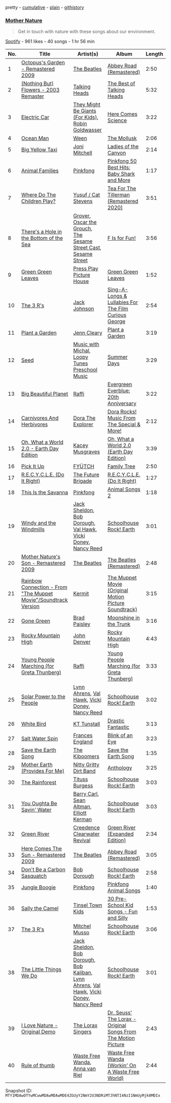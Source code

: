 pretty - [cumulative](/playlists/cumulative/37i9dQZF1DX4If4OqUyC8k.md) - [plain](/playlists/plain/37i9dQZF1DX4If4OqUyC8k) - [githistory](https://github.githistory.xyz/mackorone/spotify-playlist-archive/blob/main/playlists/plain/37i9dQZF1DX4If4OqUyC8k)

### [Mother Nature](https://open.spotify.com/playlist/37i9dQZF1DX4If4OqUyC8k)

> Get in touch with nature with these songs about our environment.

[Spotify](https://open.spotify.com/user/spotify) - 961 likes - 40 songs - 1 hr 56 min

| No. | Title | Artist(s) | Album | Length |
|---|---|---|---|---|
| 1 | [Octopus's Garden \- Remastered 2009](https://open.spotify.com/track/0suLngfo7rJoetk7Ub6N8l) | [The Beatles](https://open.spotify.com/artist/3WrFJ7ztbogyGnTHbHJFl2) | [Abbey Road \(Remastered\)](https://open.spotify.com/album/0ETFjACtuP2ADo6LFhL6HN) | 2:50 |
| 2 | [\(Nothing But\) Flowers \- 2003 Remaster](https://open.spotify.com/track/3NNatBZ65onPjc4eeWhwNm) | [Talking Heads](https://open.spotify.com/artist/2x9SpqnPi8rlE9pjHBwmSC) | [The Best of Talking Heads](https://open.spotify.com/album/1UIoS9WbxcNNmvUGkWlfzU) | 5:32 |
| 3 | [Electric Car](https://open.spotify.com/track/0wGtYIrTodIcfv9P9ALsx3) | [They Might Be Giants \(For Kids\)](https://open.spotify.com/artist/18ZrIxk5cW5C0MEeTeQx7O), [Robin Goldwasser](https://open.spotify.com/artist/3hMMtIOxxEPNUUWVRbGEGG) | [Here Comes Science](https://open.spotify.com/album/0DiKDeuH9pBNY9mfiNSpAd) | 3:22 |
| 4 | [Ocean Man](https://open.spotify.com/track/6M14BiCN00nOsba4JaYsHW) | [Ween](https://open.spotify.com/artist/3u1ulLq00Y3bfmq9FfjsPu) | [The Mollusk](https://open.spotify.com/album/1yfJqxKKXG320vhqLfUEeC) | 2:06 |
| 5 | [Big Yellow Taxi](https://open.spotify.com/track/6UkMcAA19lTdjs22jtB7o2) | [Joni Mitchell](https://open.spotify.com/artist/5hW4L92KnC6dX9t7tYM4Ve) | [Ladies of the Canyon](https://open.spotify.com/album/7JOdtLDLyXJIppDRB7kxr9) | 2:14 |
| 6 | [Animal Families](https://open.spotify.com/track/5JLOoJsu28Z9HT3vh2u4ec) | [Pinkfong](https://open.spotify.com/artist/7cTXfwpe9peK0UE1bZyIWZ) | [Pinkfong 50 Best Hits: Baby Shark and More](https://open.spotify.com/album/2GkjtrCWy2aAY9R0XG7Haq) | 1:17 |
| 7 | [Where Do The Children Play?](https://open.spotify.com/track/7kTmndsuOxGut8Oy85Mn62) | [Yusuf / Cat Stevens](https://open.spotify.com/artist/08F3Y3SctIlsOEmKd6dnH8) | [Tea For The Tillerman \(Remastered 2020\)](https://open.spotify.com/album/44VxbAytHpVi3Rq8hRhild) | 3:51 |
| 8 | [There's a Hole in the Bottom of the Sea](https://open.spotify.com/track/3o0pKNC0dg21BYcPHUUFgb) | [Grover](https://open.spotify.com/artist/0BQ8l7C4ooQ9YqqnXsi4Vn), [Oscar the Grouch](https://open.spotify.com/artist/2dX0vdWogRhm7Jz8DuB9t9), [The Sesame Street Cast](https://open.spotify.com/artist/5x7XfWbvbfarIFWWzMa4rM), [Sesame Street](https://open.spotify.com/artist/50bY8HGxT0SuDgJX3AilTT) | [F Is for Fun!](https://open.spotify.com/album/4eidzkVj7dlmhgam1t6Nq3) | 3:56 |
| 9 | [Green Green Leaves](https://open.spotify.com/track/2WeO5sKxyDtjkLIZzp2Mjy) | [Press Play Picture House](https://open.spotify.com/artist/3kkuBZw9vZG5rsZkEvyGhS) | [Green Green Leaves](https://open.spotify.com/album/65sdwlaWZwkl5t5N2Af8QQ) | 1:52 |
| 10 | [The 3 R's](https://open.spotify.com/track/6MvbWjCoGy0IBHi5xqWPJB) | [Jack Johnson](https://open.spotify.com/artist/3GBPw9NK25X1Wt2OUvOwY3) | [Sing\-A\-Longs & Lullabies For The Film Curious George](https://open.spotify.com/album/0kYv61g7n6ZPe2TVaIBeeJ) | 2:54 |
| 11 | [Plant a Garden](https://open.spotify.com/track/6HfXSByXlK7TGTwOOi4b2l) | [Jenn Cleary](https://open.spotify.com/artist/3Q3maBFeVNeYstxZOjHptS) | [Plant a Garden](https://open.spotify.com/album/44A7cNMZjaX5kPJ27xtM1y) | 3:19 |
| 12 | [Seed](https://open.spotify.com/track/2Zj78rZBB3AiGP3bSQx0ks) | [Music with Michal](https://open.spotify.com/artist/0yWkbyIrjncjW6FdtfgRSc), [Loopy Tunes Preschool Music](https://open.spotify.com/artist/0nyv9lZZ2dBi8WzcRfyH6y) | [Summer Days](https://open.spotify.com/album/5pVy5wPtKm0ZrRNEvLbn4u) | 3:29 |
| 13 | [Big Beautiful Planet](https://open.spotify.com/track/6a1yed5oiA1bsQ2HHT79pB) | [Raffi](https://open.spotify.com/artist/7oWSqrgMuIEyH9qp5nu2e5) | [Evergreen Everblue: 20th Anniversary](https://open.spotify.com/album/2317AwaLLcYHPB2Cd69okk) | 3:22 |
| 14 | [Carnivores And Herbivores](https://open.spotify.com/track/5vQc0vGyK5Yr5OA5fksxD8) | [Dora The Explorer](https://open.spotify.com/artist/4zMssRZ6iG7sJm54RwFozt) | [Dora Rocks! Music From The Special & More!](https://open.spotify.com/album/5LQ9gKK7KfAZlvTZN5eFYE) | 2:12 |
| 15 | [Oh, What a World 2.0 \- Earth Day Edition](https://open.spotify.com/track/2vTnFQO21943vBiaLhv4X5) | [Kacey Musgraves](https://open.spotify.com/artist/70kkdajctXSbqSMJbQO424) | [Oh, What a World 2.0 \(Earth Day Edition\)](https://open.spotify.com/album/7HH4W9FudfYQlGllznVsdq) | 3:39 |
| 16 | [Pick It Up](https://open.spotify.com/track/6lY2AdInMhdWlio2rS8yph) | [FYÜTCH](https://open.spotify.com/artist/27qtcEfJBoUq7N2qdHPfvw) | [Family Tree](https://open.spotify.com/album/2ipWREGW50eHJTjXVVWiCj) | 2:50 |
| 17 | [R.E.C.Y.C.L.E\. \(Do It Right\)](https://open.spotify.com/track/0O3qbIK90CIBAV3Vsme58y) | [The Future Brigade](https://open.spotify.com/artist/49iKOaoc47iFNhWp6i5l4A) | [R.E.C.Y.C.L.E\. \(Do It Right\)](https://open.spotify.com/album/6GUN6oAsdU3dDZnCEKziK4) | 1:27 |
| 18 | [This Is the Savanna](https://open.spotify.com/track/6N1sYOiZBbRVpSWOd3bbLp) | [Pinkfong](https://open.spotify.com/artist/7cTXfwpe9peK0UE1bZyIWZ) | [Animal Songs 2](https://open.spotify.com/album/5L9VHpr6V2kXzN3mI4eqZe) | 1:18 |
| 19 | [Windy and the Windmills](https://open.spotify.com/track/0n4FBCGuWBliyR6qetZmRn) | [Jack Sheldon](https://open.spotify.com/artist/0AP9ck0QA9iqnCWJ16G7qj), [Bob Dorough](https://open.spotify.com/artist/5vg8Gj3XHSpj4ELEh7nZAH), [Val Hawk](https://open.spotify.com/artist/28N6wTL1paVOULEStVkJUN), [Vicki Doney](https://open.spotify.com/artist/6WkAXr7Cg3BRK9X8c2fjWd), [Nancy Reed](https://open.spotify.com/artist/1N20S4FfWNJFEIhueWeAAs) | [Schoolhouse Rock! Earth](https://open.spotify.com/album/6uiUMyYLl2w5RUQJEHlPno) | 3:01 |
| 20 | [Mother Nature's Son \- Remastered 2009](https://open.spotify.com/track/6TjUg1cTUzWHbal6yQAi7c) | [The Beatles](https://open.spotify.com/artist/3WrFJ7ztbogyGnTHbHJFl2) | [The Beatles \(Remastered\)](https://open.spotify.com/album/1klALx0u4AavZNEvC4LrTL) | 2:48 |
| 21 | [Rainbow Connection \- From "The Muppet Movie"/Soundtrack Version](https://open.spotify.com/track/4Fx3LVYQXplhz70cfoqbgq) | [Kermit](https://open.spotify.com/artist/2lKVLoBlDFcONGT1XhQsIw) | [The Muppet Movie \(Original Motion Picture Soundtrack\)](https://open.spotify.com/album/0oDldtN1DXlRFL0zNfc1ux) | 3:15 |
| 22 | [Gone Green](https://open.spotify.com/track/5aEmRympagn12cBjq2PHhm) | [Brad Paisley](https://open.spotify.com/artist/13YmWQJFwgZrd4bf5IjMY4) | [Moonshine in the Trunk](https://open.spotify.com/album/5jz1XHH4z5CegCDlAe9ujP) | 3:16 |
| 23 | [Rocky Mountain High](https://open.spotify.com/track/1ne9wOtDF2jM6Cm8WBkaER) | [John Denver](https://open.spotify.com/artist/7EK1bQADBoqbYXnT4Cqv9w) | [Rocky Mountain High](https://open.spotify.com/album/2gEurk31djZjI3P3SY8ZcC) | 4:43 |
| 24 | [Young People Marching \(for Greta Thunberg\)](https://open.spotify.com/track/0HE90iT148w68tOxtY34Tf) | [Raffi](https://open.spotify.com/artist/7oWSqrgMuIEyH9qp5nu2e5) | [Young People Marching \(for Greta Thunberg\)](https://open.spotify.com/album/09yZsFS90mCk0YFGIoRpbu) | 3:33 |
| 25 | [Solar Power to the People](https://open.spotify.com/track/2HL7G4IgB6gK8tTTfnalvX) | [Lynn Ahrens](https://open.spotify.com/artist/7vd6sS3NY5iwoMuyOK4LPK), [Val Hawk](https://open.spotify.com/artist/28N6wTL1paVOULEStVkJUN), [Vicki Doney](https://open.spotify.com/artist/6WkAXr7Cg3BRK9X8c2fjWd), [Nancy Reed](https://open.spotify.com/artist/1N20S4FfWNJFEIhueWeAAs) | [Schoolhouse Rock! Earth](https://open.spotify.com/album/6uiUMyYLl2w5RUQJEHlPno) | 3:02 |
| 26 | [White Bird](https://open.spotify.com/track/61qnl6ZTZDFKu2bNQ7Evla) | [KT Tunstall](https://open.spotify.com/artist/5zzrJD2jXrE9dZ1AklRFcL) | [Drastic Fantastic](https://open.spotify.com/album/4XpXkww6Q6KLFOaFmZ6IxX) | 3:13 |
| 27 | [Salt Water Spin](https://open.spotify.com/track/1hIbTLOhycYxqwfKfWGImp) | [Frances England](https://open.spotify.com/artist/4JSWvkbDnumAidofuVTCrD) | [Blink of an Eye](https://open.spotify.com/album/6nbSPIkCiKpbIdirJF1Ry9) | 3:23 |
| 28 | [Save the Earth Song](https://open.spotify.com/track/4Ny59bRByRrLNLs4Xn3xzb) | [The Kiboomers](https://open.spotify.com/artist/1qKLikeNYpQFSsDAjg7HpI) | [Save the Earth Song](https://open.spotify.com/album/2FukeFqL73bZyR82uOTCSN) | 1:35 |
| 29 | [Mother Earth \(Provides For Me\)](https://open.spotify.com/track/667PlSHuLhVyQ9mmWd8KGm) | [Nitty Gritty Dirt Band](https://open.spotify.com/artist/7y70dch6JuuuNnwlsOQvwW) | [Anthology](https://open.spotify.com/album/3eI6PUZit1cF2ty6l7sXjI) | 3:25 |
| 30 | [The Rainforest](https://open.spotify.com/track/7mBERVrtotBdXmUrdDTiim) | [Tituss Burgess](https://open.spotify.com/artist/278a67UsMrPtjVfhFDNcwq) | [Schoolhouse Rock! Earth](https://open.spotify.com/album/6uiUMyYLl2w5RUQJEHlPno) | 3:03 |
| 31 | [You Oughta Be Savin' Water](https://open.spotify.com/track/1LvVTROucKghpT9PPVAr8x) | [Barry Carl](https://open.spotify.com/artist/5PHvmnOw3ONQYISKRUqgqZ), [Sean Altman](https://open.spotify.com/artist/09bSPvjJiuPaVf4RMynNSD), [Elliott Kerman](https://open.spotify.com/artist/3kVZF1cWEpN9Cyp8im4Hnc) | [Schoolhouse Rock! Earth](https://open.spotify.com/album/6uiUMyYLl2w5RUQJEHlPno) | 3:03 |
| 32 | [Green River](https://open.spotify.com/track/11DjZQEZ69EXLo77HVj6yW) | [Creedence Clearwater Revival](https://open.spotify.com/artist/3IYUhFvPQItj6xySrBmZkd) | [Green River \(Expanded Edition\)](https://open.spotify.com/album/0i9mOB6mPGqwVvtJEXiwPG) | 2:34 |
| 33 | [Here Comes The Sun \- Remastered 2009](https://open.spotify.com/track/6dGnYIeXmHdcikdzNNDMm2) | [The Beatles](https://open.spotify.com/artist/3WrFJ7ztbogyGnTHbHJFl2) | [Abbey Road \(Remastered\)](https://open.spotify.com/album/0ETFjACtuP2ADo6LFhL6HN) | 3:05 |
| 34 | [Don't Be a Carbon Sasquatch](https://open.spotify.com/track/5YB8i1a3o6pkO3TBdNjM1D) | [Bob Dorough](https://open.spotify.com/artist/5vg8Gj3XHSpj4ELEh7nZAH) | [Schoolhouse Rock! Earth](https://open.spotify.com/album/6uiUMyYLl2w5RUQJEHlPno) | 2:58 |
| 35 | [Jungle Boogie](https://open.spotify.com/track/1pwkwI43EaA79HlDWNSEok) | [Pinkfong](https://open.spotify.com/artist/7cTXfwpe9peK0UE1bZyIWZ) | [Pinkfong Animal Songs](https://open.spotify.com/album/1S7mumn7D4riEX2gVWYgPO) | 1:40 |
| 36 | [Sally the Camel](https://open.spotify.com/track/4PKJ1ZfkvYGQ6zbsEFktRI) | [Tinsel Town Kids](https://open.spotify.com/artist/7ofMbMyqQ9qMUVoFjY7mYi) | [30 Pre\-School Kid Songs \- Fun and Silly](https://open.spotify.com/album/4w9fHZXXLJKoBO55vhTLg8) | 1:53 |
| 37 | [The 3 R's](https://open.spotify.com/track/3AzDXZlYrmFzhurP1I5Xfm) | [Mitchel Musso](https://open.spotify.com/artist/3IcF2f5vEkY6HPQfLlQDlw) | [Schoolhouse Rock! Earth](https://open.spotify.com/album/6uiUMyYLl2w5RUQJEHlPno) | 3:06 |
| 38 | [The Little Things We Do](https://open.spotify.com/track/0yUopclRSSHGbfvA3G57vJ) | [Jack Sheldon](https://open.spotify.com/artist/0AP9ck0QA9iqnCWJ16G7qj), [Bob Dorough](https://open.spotify.com/artist/5vg8Gj3XHSpj4ELEh7nZAH), [Bob Kaliban](https://open.spotify.com/artist/1ExU2bSUg1xijuoiQHdKw9), [Lynn Ahrens](https://open.spotify.com/artist/7vd6sS3NY5iwoMuyOK4LPK), [Val Hawk](https://open.spotify.com/artist/28N6wTL1paVOULEStVkJUN), [Vicki Doney](https://open.spotify.com/artist/6WkAXr7Cg3BRK9X8c2fjWd), [Nancy Reed](https://open.spotify.com/artist/1N20S4FfWNJFEIhueWeAAs) | [Schoolhouse Rock! Earth](https://open.spotify.com/album/6uiUMyYLl2w5RUQJEHlPno) | 3:01 |
| 39 | [I Love Nature \- Original Demo](https://open.spotify.com/track/7BVmOq6ejw9IH0PSYtVGAl) | [The Lorax Singers](https://open.spotify.com/artist/7cxXeGqb1uIhoiSXQ6kejX) | [Dr\. Seuss' The Lorax \- Original Songs From The Motion Picture](https://open.spotify.com/album/598g2DLLnd5tIJyVeizTx5) | 2:43 |
| 40 | [Rule of thumb](https://open.spotify.com/track/2J9DJJB8zL9MCHXaXHHuIB) | [Waste Free Wanda](https://open.spotify.com/artist/5O1m5LMiBDa7xvPLkzeO2o), [Anna van Riel](https://open.spotify.com/artist/4V7CkMSBBEDqjVnuLvSHQt) | [Waste Free Wanda \(Workin' On A Waste Free World\)](https://open.spotify.com/album/5D54cZoik8QKB2G8ZrYzmd) | 2:44 |

Snapshot ID: `MTY1MDAwOTYwMCwwMDAwMDAwMDE4ZGUyY2NmY2U3NDRiMTJhNTI4NzI1NmUyMjk0MDIx`
